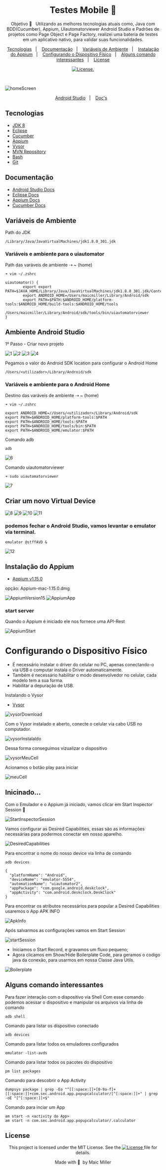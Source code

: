 
<div align="center">
  
# Testes Mobile 📱
  
  
Objetivo 🎯  &nbsp;&nbsp;Utilizando as melhores tecnologias atuais como, Java com BDD(Cucumber), Appium, UIautomatorviewer Android Studio e Padrões de projetos como Page Object e Page Factory, realizei uma bateria de testes em um aplicativo nativo, para validar suas funcionalidades.
  
</div>
  
 <p align="center">
  <a href="#Tecnologias">Tecnologias</a>&nbsp;&nbsp;&nbsp;|&nbsp;&nbsp;&nbsp;
  <a href="#Documentação">Documentação</a>&nbsp;&nbsp;&nbsp;|&nbsp;&nbsp;&nbsp;
  <a href="#Variáveis-de-Ambiente">Variáveis de Ambiente</a>&nbsp;&nbsp;&nbsp;|&nbsp;&nbsp;&nbsp;
  <a href="#Instalação-do-Appium">Instalação do Appium</a>&nbsp;&nbsp;&nbsp;|&nbsp;&nbsp;&nbsp;
  <a href="#Configurando-o-Dispositivo-Físico">Configurando o Dispositivo Físico</a>&nbsp;&nbsp;&nbsp;|&nbsp;&nbsp;&nbsp;
  <a href="#Alguns-comando-interessantes">Alguns comando interessantes</a>&nbsp;&nbsp;&nbsp;|&nbsp;&nbsp;&nbsp;
  <a href="#License">License</a>
</p>

<p align="center">
  <a href="https://mit-license.org/">
  <img src="https://img.shields.io/static/v1?label=license&message=MIT&color=5965E0&labelColor=121214" alt="License">.
  </a>
</p>

<br>

![homeScreen](https://user-images.githubusercontent.com/990877/134563936-3498f667-9a3d-46a2-ac3d-3c3710dba50d.png)

<p align="center">
  <a href="https://developer.android.com/">Android Studio</a>&nbsp;&nbsp;&nbsp;|&nbsp;&nbsp;&nbsp;
  <a href="https://developer.android.com/docs">Doc's</a>&nbsp;&nbsp;&nbsp;
</p>

## Tecnologias

- [JDK 8](https://www.oracle.com/br/java/technologies/javase/javase8-archive-downloads.html)
- [Eclipse](https://www.eclipse.org/)
- [Cucumber](https://cucumber.io/)
- [Appium](https://appium.io/)
- [Vysor](https://www.vysor.io/)
- [MVN Repository](https://mvnrepository.com/)
- [Bash](https://www.gnu.org/software/bash/)
- [Git](https://git-scm.com/)

## Documentação

- [Android Studio Docs](https://developer.android.com/docs)
- [Eclipse Docs](https://help.eclipse.org/latest/index.jsp)
- [Appium Docs](https://appium.io/docs/en/about-appium/intro/)
- [Cucumber Docs](https://cucumber.io/docs/cucumber/)

## Variáveis de Ambiente


Path do JDK
```script
/Library/Java/JavaVirtualMachines/jdk1.8.0_301.jdk
```

### Variáveis e ambiente para o uiautomator

Path das varáveis de ambiente ⇢ ~ (home)

```script
➜ vim ~/.zshrc
```
```script
uiautomator() {
        export export PATH=$JAVA_HOME/Library/Java/JavaVirtualMachines/jdk1.8.0_301.jdk/Contents/Home:$PATH
        export ANDROID_HOME=/Users/maicmiller/Library/Android/sdk
        export PATH=$PATH:$ANDROID_HOME/platform-tools:$ANDROID_HOME/build-tools:$ANDROID_HOME/tools
        /Users/maicmiller/Library/Android/sdk/tools/bin/uiautomatorviewer
}
```

## Ambiente Android Studio

1º Passo - Criar novo projeto

![1](https://user-images.githubusercontent.com/990877/134569253-c7eda8a6-f6dc-4770-8b97-4cbd4081bece.png)
![2](https://user-images.githubusercontent.com/990877/134569053-7fab890b-4732-47cb-96a8-02f7c39d0811.png)
![3](https://user-images.githubusercontent.com/990877/134569683-e311b458-66dd-4411-a50c-878eb019cb28.png)
![4](https://user-images.githubusercontent.com/990877/134570019-d0bbf3af-4c3f-407a-adb0-e81285e42668.png)

Pegamos o valor do Android SDK location para configurar o Android Home
```script
/Users/<utilizador>/Library/Android/sdk
```
### Variáveis e ambiente para o Android Home

Destino das varáveis de ambiente ⇢ ~ (home)

```script
➜ vim ~/.zshrc
```

```script
export ANDROID_HOME=//Users/<utilizador>/Library/Android/sdk
export PATH=$ANDROID_HOME/platform-tools:$PATH
export PATH=$ANDROID_HOME/tools:$PATH
export PATH=$ANDROID_HOME/tools/bin:$PATH
export PATH=$ANDROID_HOME/emulator:$PATH
```
Comando adb
```script
adb
```
![6](https://user-images.githubusercontent.com/990877/134571024-44e9f996-a1f3-4250-9d85-01827a0d172d.png)

Comando uiautomatorviewer
```script
➜ sudo uiautomatorviewer
```
![7](https://user-images.githubusercontent.com/990877/134571552-bd24b3f6-12ce-4425-9cb6-9e894af14331.png)

## Criar um novo Virtual Device

![8](https://user-images.githubusercontent.com/990877/134571964-18599d79-e8de-42df-8451-5597cb1e739e.png)
![9](https://user-images.githubusercontent.com/990877/134572246-5f91c9bf-3f6f-4b4b-9c3c-81fdb73988a1.png)
![10](https://user-images.githubusercontent.com/990877/134572359-2beb66e8-3440-416c-b9d4-d04dfb437a6d.png)
![11](https://user-images.githubusercontent.com/990877/134572540-3c70d849-f8aa-49cf-a4e1-1cf9f4ad1a38.png)

### podemos fechar o Android Studio, vamos levantar o emulator via terminal.

```script
emulator @stffAVD &
```
![12](https://user-images.githubusercontent.com/990877/134573510-4dabb3de-78b6-46cb-9598-6530af5aa5f6.png)

## Instalação do Appium

- [Appium v1.15.0](https://github.com/appium/appium-desktop/releases/tag/v1.15.0)

opção: Appium-mac-1.15.0.dmg

![AppiumVersion15](https://user-images.githubusercontent.com/990877/134574367-71fefc9f-e8bf-4f10-9ef7-9a7585674c7d.png)
![AppiumApp](https://user-images.githubusercontent.com/990877/134574702-3787448a-0438-4833-94fd-6d6491337770.png)

### start server

Quando o Appium é iniciado ele nos fornece uma API-Rest

![AppiumStart](https://user-images.githubusercontent.com/990877/134575009-840d4ad2-0fab-4571-b611-5718268fac43.png)

# Configurando o Dispositivo Físico

* É necessário instalar o driver do celular no PC, apenas conectando-o via USB o computar instala o Driver automaticamente.
* Também é necessário habilitar o modo desenvolvedor no celular, cada modelo tem a sua forma.
* Habilitar a depuração de USB.

Instalando o Vysor

- [Vysor](https://www.vysor.io/)

![vysorDownload](https://user-images.githubusercontent.com/990877/134575975-2167a301-9b5a-4f75-a3b4-ea8424e3abe3.png)

Com o Vysor instalado e aberto, conecte o celular via cabo USB no computador.

![vysorInstalaldo](https://user-images.githubusercontent.com/990877/134576365-3465aafd-498e-4625-b903-7f48fcc919ac.png)

Dessa forma conseguimos vizualizar o dispositivo

![vysorMeuCell](https://user-images.githubusercontent.com/990877/134576760-89794863-ccce-46e7-bbd9-4a28ff420db7.png)

Acionamos o botão play para iniciar

![meuCell](https://user-images.githubusercontent.com/990877/134577300-e197bbf7-dea3-434a-8f13-bcd562ccc45a.png)

##

## Inicinado...

Com o Emulador e o Appium já iniciado, vamos clicar em Start Inspector Session 🔎

![StartInspectorSession](https://user-images.githubusercontent.com/990877/134578713-f7979a65-560d-4da5-8c8f-045fe0efc85b.png)

Vamos configurar as Desired Capabilities, essas são as informações necessárias para podermos conectar em nosso aparelho.

![DesiredCapabilities](https://user-images.githubusercontent.com/990877/134579231-e0684b9d-38db-46ad-9e48-6216751c6f0b.png)

Para encontrar o nome do nosso device via linha de comando

```script
adb devices
```
```script
{
  "platformName": "Android",
  "deviceName": "emulator-5554",
  "automationName": "uiautomator2",
  "appPackage": "com.google.android.deskclock",
  "appActivity": "com.android.deskclock.DeskClock"
}
```
Para encontrar os atributos necessários para popular a Desired Capabilities usaremos o App APK INFO

![ApkInfo](https://user-images.githubusercontent.com/990877/134579778-a11c94ad-6995-4275-852b-5f9de8ad2ee6.png)

Após salvarmos as configurações vamos em Start Session

![startSession](https://user-images.githubusercontent.com/990877/134580054-f01a5829-2cd4-4ad2-a5bf-7bb698e61c54.png)

* Iniciamos o Start Record, e gravamos um fluxo pequeno;
* Agora clicamos em Show/Hide Boilerplate Code, para geramos o codigo java da conexão, para usarmos em nossa Classe Java Utils.

![Boilerplate](https://user-images.githubusercontent.com/990877/134580889-fa16fca9-94cf-48b2-91bc-5049053532a1.png)

##

## Alguns comando interessantes

Para fazer interação com o dispositivo via Shell
Com esse comando podemos acessar o dispositivo e manipular os arquivos via linha de comando

```script
adb shell
```
Comando para listar os dispositivo conectado

```script
adb devices
```
Comando para listar todos os emuladores configurados

```script
emulator -list-avds
```

Comando para listar todos os pacotes do dispositivo 

```script
pm list packages
```

Comando para descobrir o App Activity

```script
dumpsys package | grep -Eo "^[[:space:]]+[0-9a-f]+[[:space:]]+com.sec.android.app.popupcalculator/[^[:space:]]+" | grep -oE "[^[:space:]]+$"
```
Comando para inciar um App

```script
am start -n <activity do App>
am start -n com.sec.android.app.popupcalculator/.calculator
```

##

## License

<div align="center">
  
<p>This project is licensed under the MIT License. See the
  <a href="https://mit-license.org/">
  <img src="https://img.shields.io/static/v1?label=license&message=MIT&color=5965E0&labelColor=121214" alt="License">
  </a> file for details.</p>
<p>Made with&nbsp;💙 &nbsp;by Maic Miller</p>
  
<div>

